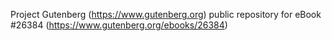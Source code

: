 Project Gutenberg (https://www.gutenberg.org) public repository for eBook #26384 (https://www.gutenberg.org/ebooks/26384)
